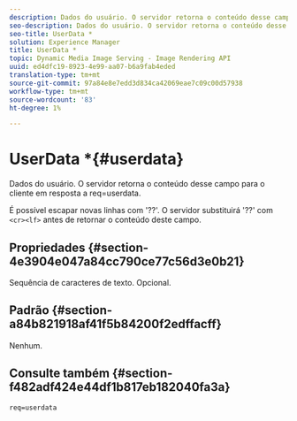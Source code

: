 ```yaml
---
description: Dados do usuário. O servidor retorna o conteúdo desse campo para o cliente em resposta a req=userdata.
seo-description: Dados do usuário. O servidor retorna o conteúdo desse campo para o cliente em resposta a req=userdata.
seo-title: UserData *
solution: Experience Manager
title: UserData *
topic: Dynamic Media Image Serving - Image Rendering API
uuid: ed4dfc19-8923-4e99-aa07-b6a9fab4eded
translation-type: tm+mt
source-git-commit: 97a84e8e7edd3d834ca42069eae7c09c00d57938
workflow-type: tm+mt
source-wordcount: '83'
ht-degree: 1%

---
```



# UserData *{#userdata}

Dados do usuário. O servidor retorna o conteúdo desse campo para o cliente em resposta a req=userdata.

É possível escapar novas linhas com &#39;??&#39;. O servidor substituirá &#39;??&#39; com `<cr><lf>` antes de retornar o conteúdo deste campo.

## Propriedades {#section-4e3904e047a84cc790ce77c56d3e0b21}

Sequência de caracteres de texto. Opcional.

## Padrão {#section-a84b821918af41f5b84200f2edffacff}

Nenhum.

## Consulte também {#section-f482adf424e44df1b817eb182040fa3a}

`req=userdata`
